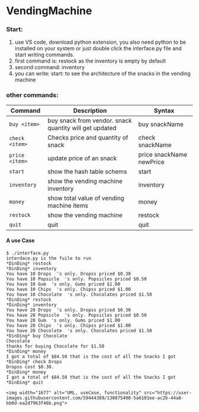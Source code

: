 # VendingMachine
### Start:
1. use VS code, download python extension, you also need python to be installed on your system or just double click the interface.py file and start writing commands.
2. first command is: restock as the inventory is empty by default
3. second command: inventory
4. you can write: start: to see the architecture of the snacks in the vending machine
### other commands:


|   **Command**  |   **Description**   |  **Syntax**  |
| -------------- | --------------------- | ---------------------|
| `buy <item>` | buy snack from vendor. snack quantity will get updated |buy snackName|
| `check <item>` | Checks price and quantity of snack |check snackName|
| `price <item>` | update  price of an snack |price snackName newPrice|
| `start` | show the hash table schems |start|
| `inventory` | show the vending machine inventory |inventory|
| `money` | show total value of vending machine items |money|
| `restock` | show the vending machine |restock|
| `quit` | quit|quit|


#### A use Case 
```
$ ./interface.py 
interdace.py is the fuile to run
*DinDing* restock
*DinDing* inventory
You have 10 Drops  's only. Dropss priced $0.30
You have 10 Popsicle  's only. Popsicles priced $0.50
You have 10 Gum  's only. Gums priced $1.00
You have 10 Chips  's only. Chipss priced $1.00
You have 10 Chocolate  's only. Chocolates priced $1.50
*DinDing* restock
*DinDing* inventory
You have 20 Drops  's only. Dropss priced $0.30
You have 20 Popsicle  's only. Popsicles priced $0.50
You have 20 Gum  's only. Gums priced $1.00
You have 20 Chips  's only. Chipss priced $1.00
You have 20 Chocolate  's only. Chocolates priced $1.50
*DinDing* buy Chocolate
Chocolate
thanks for buying Chocolate for $1.50
*DinDing* money
I got a total of $84.50 that is the cost of all the Snacks I got
*DinDing* check Drops 
Dropss cost $0.30.
*DinDing* money
I got a total of $84.50 that is the cost of all the Snacks I got
*DinDing* quit

<img width="1677" alt="UML, useCase, functionality" src="https://user-images.githubusercontent.com/59444389/130875400-5a6101ee-ac2b-44a8-bb8d-ea2d7963f46b.png">

